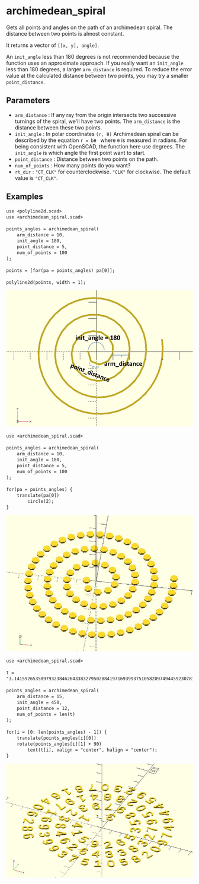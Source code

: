 # archimedean_spiral

Gets all points and angles on the path of an archimedean spiral. The distance between two  points is almost constant. 

It returns a vector of `[[x, y], angle]`. 

An `init_angle` less than 180 degrees is not recommended because the function uses an approximate approach. If you really want an `init_angle` less than 180 degrees, a larger `arm_distance` is required. To reduce the error value at the calculated distance between two points, you may try a smaller `point_distance`.

## Parameters

- `arm_distance` : If any ray from the origin intersects two successive turnings of the spiral, we'll have two points. The `arm_distance` is the distance between these two points.
- `init_angle` : In polar coordinates `(r, θ)` Archimedean spiral can be described by the equation `r = bθ ` where `θ` is measured in radians. For being consistent with OpenSCAD, the function here use degrees. The `init_angle` is which angle the first point want to start.
- `point_distance` : Distance between two points on the path.
- `num_of_points` : How many points do you want?
- `rt_dir` : `"CT_CLK"` for counterclockwise. `"CLK"` for clockwise. The default value is `"CT_CLK"`.

## Examples

	use <polyline2d.scad>
    use <archimedean_spiral.scad>
	
	points_angles = archimedean_spiral(
	    arm_distance = 10,
	    init_angle = 180,
	    point_distance = 5,
	    num_of_points = 100 
	); 
	
	points = [for(pa = points_angles) pa[0]];
	
	polyline2d(points, width = 1);

![archimedean_spiral](images/lib3x-archimedean_spiral-1.JPG)
	
    use <archimedean_spiral.scad>
    
	points_angles = archimedean_spiral(
	    arm_distance = 10,  
	    init_angle = 180, 
	    point_distance = 5,
	    num_of_points = 100 
	); 
	
	for(pa = points_angles) {
	    translate(pa[0]) 
	        circle(2);
	}

![archimedean_spiral](images/lib3x-archimedean_spiral-2.JPG)
	
	use <archimedean_spiral.scad>
	
	t = "3.141592653589793238462643383279502884197169399375105820974944592307816406286";
	
	points_angles = archimedean_spiral(
	    arm_distance = 15,
	    init_angle = 450, 
	    point_distance = 12, 
	    num_of_points = len(t) 
	); 
	
	for(i = [0: len(points_angles) - 1]) {
	    translate(points_angles[i][0])          
	    rotate(points_angles[i][1] + 90)  
	        text(t[i], valign = "center", halign = "center");
	}

![archimedean_spiral](images/lib3x-archimedean_spiral-3.JPG)


